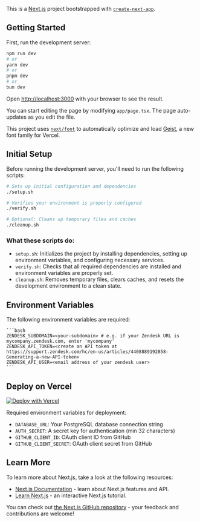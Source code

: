 This is a [Next.js](https://nextjs.org) project bootstrapped with [`create-next-app`](https://nextjs.org/docs/app/api-reference/cli/create-next-app).

## Getting Started

First, run the development server:

```bash
npm run dev
# or
yarn dev
# or
pnpm dev
# or
bun dev
```

Open [http://localhost:3000](http://localhost:3000) with your browser to see the result.

You can start editing the page by modifying `app/page.tsx`. The page auto-updates as you edit the file.

This project uses [`next/font`](https://nextjs.org/docs/app/building-your-application/optimizing/fonts) to automatically optimize and load [Geist](https://vercel.com/font), a new font family for Vercel.

## Initial Setup

Before running the development server, you'll need to run the following scripts:

```bash
# Sets up initial configuration and dependencies
./setup.sh

# Verifies your environment is properly configured
./verify.sh

# Optional: Cleans up temporary files and caches
./cleanup.sh
```

### What these scripts do:

- `setup.sh`: Initializes the project by installing dependencies, setting up environment variables, and configuring necessary services.
- `verify.sh`: Checks that all required dependencies are installed and environment variables are properly set.
- `cleanup.sh`: Removes temporary files, clears caches, and resets the development environment to a clean state.

## Environment Variables

The following environment variables are required:

    ```bash
    ZENDESK_SUBDOMAIN=<your-subdomain> # e.g. if your Zendesk URL is mycompany.zendesk.com, enter 'mycompany'
    ZENDESK_API_TOKEN=<create an API token at https://support.zendesk.com/hc/en-us/articles/4408889192858-Generating-a-new-API-token>
    ZENDESK_API_USER=<email address of your zendesk user>
    ```

## Deploy on Vercel

[![Deploy with Vercel](https://vercel.com/button)](https://vercel.com/new/clone?repository-url=https%3A%2F%2Fgithub.com%2Finkeep%2Fzendesk-inkeep-template&env=ZENDESK_SUBDOMAIN,ZENDESK_API_TOKEN,ZENDESK_API_USER&project-name=zendesk-inkeep-responder-1&repository-name=zendesk-inkeep-responder-1)

Required environment variables for deployment:
- `DATABASE_URL`: Your PostgreSQL database connection string
- `AUTH_SECRET`: A secret key for authentication (min 32 characters)
- `GITHUB_CLIENT_ID`: OAuth client ID from GitHub
- `GITHUB_CLIENT_SECRET`: OAuth client secret from GitHub

## Learn More

To learn more about Next.js, take a look at the following resources:

- [Next.js Documentation](https://nextjs.org/docs) - learn about Next.js features and API.
- [Learn Next.js](https://nextjs.org/learn) - an interactive Next.js tutorial.

You can check out [the Next.js GitHub repository](https://github.com/vercel/next.js) - your feedback and contributions are welcome!
